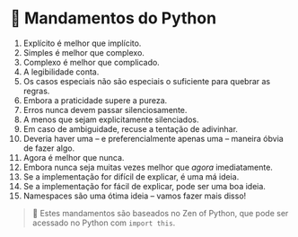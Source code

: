 # 📜 Mandamentos do Python

1. Explícito é melhor que implícito.
2. Simples é melhor que complexo.
3. Complexo é melhor que complicado.
4. A legibilidade conta.
5. Os casos especiais não são especiais o suficiente para quebrar as regras.
6. Embora a praticidade supere a pureza.
7. Erros nunca devem passar silenciosamente.
8. A menos que sejam explicitamente silenciados.
9. Em caso de ambiguidade, recuse a tentação de adivinhar.
10. Deveria haver uma – e preferencialmente apenas uma – maneira óbvia de fazer algo.
11. Agora é melhor que nunca.
12. Embora nunca seja muitas vezes melhor que _agora_ imediatamente.
13. Se a implementação for difícil de explicar, é uma má ideia.
14. Se a implementação for fácil de explicar, pode ser uma boa ideia.
15. Namespaces são uma ótima ideia – vamos fazer mais disso!

> 📌 Estes mandamentos são baseados no Zen of Python, que pode ser acessado no Python com `import this`.